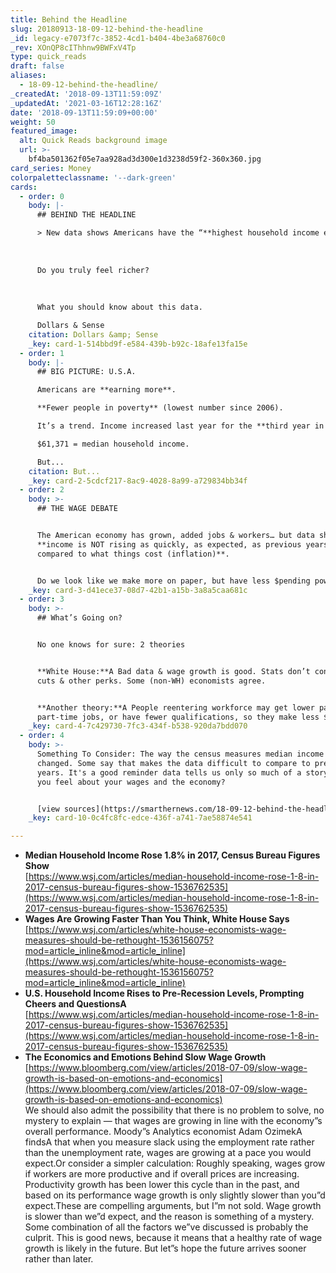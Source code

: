 ```yaml
---
title: Behind the Headline
slug: 20180913-18-09-12-behind-the-headline
_id: legacy-e7073f7c-3852-4cd1-b404-4be3a68760c0
_rev: XOnQP8cIThhnw9BWFxV4Tp
type: quick_reads
draft: false
aliases:
  - 18-09-12-behind-the-headline/
_createdAt: '2018-09-13T11:59:09Z'
_updatedAt: '2021-03-16T12:28:16Z'
date: '2018-09-13T11:59:09+00:00'
weight: 50
featured_image:
  alt: Quick Reads background image
  url: >-
    bf4ba501362f05e7aa928ad3d300e1d3238d59f2-360x360.jpg
card_series: Money
colorpaletteclassname: '--dark-green'
cards:
  - order: 0
    body: |-
      ## BEHIND THE HEADLINE

      > New data shows Americans have the “**highest household income ever**“…  
        
        
        
      Do you truly feel richer?  
        
        
        
      What you should know about this data.

      Dollars & Sense
    citation: Dollars &amp; Sense
    _key: card-1-514bbd9f-e584-439b-b92c-18afe13fa15e
  - order: 1
    body: |-
      ## BIG PICTURE: U.S.A.

      Americans are **earning more**.

      **Fewer people in poverty** (lowest number since 2006).

      It’s a trend. Income increased last year for the **third year in a row.**

      $61,371 = median household income.

      But...
    citation: But...
    _key: card-2-5cdcf217-8ac9-4028-8a99-a729834bb34f
  - order: 2
    body: >-
      ## THE WAGE DEBATE


      The American economy has grown, added jobs & workers… but data shows our
      **income is NOT rising as quickly, as expected, as previous years, or
      compared to what things cost (inflation)**.


      Do we look like we make more on paper, but have less $pending power?
    _key: card-3-d41ece37-08d7-42b1-a15b-3a8a5caa681c
  - order: 3
    body: >-
      ## What’s Going on?


      No one knows for sure: 2 theories


      **White House:**A Bad data & wage growth is good. Stats don’t consider tax
      cuts & other perks. Some (non-WH) economists agree.


      **Another theory:**A People reentering workforce may get lower paying or
      part-time jobs, or have fewer qualifications, so they make less $$.
    _key: card-4-7c429730-7fc3-434f-b538-920da7bdd070
  - order: 4
    body: >-
      Something To Consider: The way the census measures median income has
      changed. Some say that makes the data difficult to compare to previous
      years. It's a good reminder data tells us only so much of a story. How do
      you feel about your wages and the economy?


      [view sources](https://smarthernews.com/18-09-12-behind-the-headline/)
    _key: card-10-0c4fc8fc-edce-436f-a741-7ae58874e541

---
```

* **Median Household Income Rose 1.8% in 2017, Census Bureau Figures Show**  
[https://www.wsj.com/articles/median-household-income-rose-1-8-in-2017-census-bureau-figures-show-1536762535](https://www.wsj.com/articles/median-household-income-rose-1-8-in-2017-census-bureau-figures-show-1536762535)
* **Wages Are Growing Faster Than You Think, White House Says**  
[https://www.wsj.com/articles/white-house-economists-wage-measures-should-be-rethought-1536156075?mod=article_inline&mod=article_inline](https://www.wsj.com/articles/white-house-economists-wage-measures-should-be-rethought-1536156075?mod=article_inline&mod=article_inline)
* **U.S. Household Income Rises to Pre-Recession Levels, Prompting Cheers and QuestionsA**  
[https://www.wsj.com/articles/median-household-income-rose-1-8-in-2017-census-bureau-figures-show-1536762535](https://www.wsj.com/articles/median-household-income-rose-1-8-in-2017-census-bureau-figures-show-1536762535)
* **The Economics and Emotions Behind Slow Wage Growth**  
[https://www.bloomberg.com/view/articles/2018-07-09/slow-wage-growth-is-based-on-emotions-and-economics](https://www.bloomberg.com/view/articles/2018-07-09/slow-wage-growth-is-based-on-emotions-and-economics)  
We should also admit the possibility that there is no problem to solve, no mystery to explain — that wages are growing in line with the economy”s overall performance. Moody”s Analytics economist Adam OzimekA findsA that when you measure slack using the employment rate rather than the unemployment rate, wages are growing at a pace you would expect.Or consider a simpler calculation: Roughly speaking, wages grow if workers are more productive and if overall prices are increasing. Productivity growth has been lower this cycle than in the past, and based on its performance wage growth is only slightly slower than you”d expect.These are compelling arguments, but I”m not sold. Wage growth is slower than we”d expect, and the reason is something of a mystery. Some combination of all the factors we”ve discussed is probably the culprit. This is good news, because it means that a healthy rate of wage growth is likely in the future. But let”s hope the future arrives sooner rather than later.